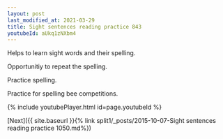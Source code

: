 ```yaml
---
layout: post
last_modified_at: 2021-03-29
title: Sight sentences reading practice 843
youtubeId: aUkq1zNXbm4
---
```

 
 
Helps to learn sight words and their spelling.

Opportunitiy to repeat the spelling. 

Practice spelling. 
 
Practice for spelling bee competitions. 
 
{% include youtubePlayer.html id=page.youtubeId %}
 
 

[Next]({{ site.baseurl }}{% link  split1/_posts/2015-10-07-Sight sentences reading practice 1050.md%})
 
